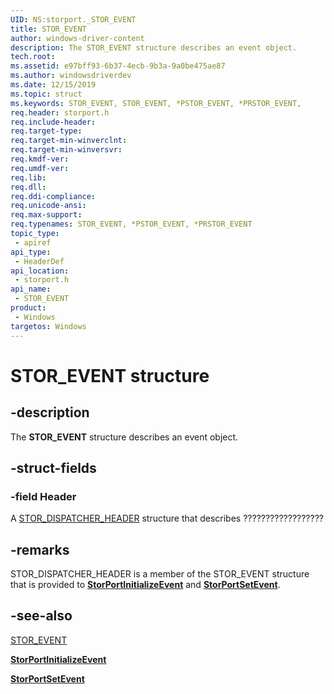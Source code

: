 ```yaml
---
UID: NS:storport._STOR_EVENT
title: STOR_EVENT
author: windows-driver-content
description: The STOR_EVENT structure describes an event object.
tech.root:
ms.assetid: e97bff93-6b37-4ecb-9b3a-9a0be475ae87
ms.author: windowsdriverdev
ms.date: 12/15/2019
ms.topic: struct
ms.keywords: STOR_EVENT, STOR_EVENT, *PSTOR_EVENT, *PRSTOR_EVENT, 
req.header: storport.h
req.include-header:
req.target-type:
req.target-min-winverclnt:
req.target-min-winversvr:
req.kmdf-ver:
req.umdf-ver:
req.lib:
req.dll:
req.ddi-compliance:
req.unicode-ansi:
req.max-support:
req.typenames: STOR_EVENT, *PSTOR_EVENT, *PRSTOR_EVENT
topic_type: 
 - apiref
api_type: 
 - HeaderDef
api_location: 
 - storport.h
api_name: 
 - STOR_EVENT
product: 
 - Windows
targetos: Windows
---
```


# STOR_EVENT structure

## -description

The **STOR_EVENT** structure describes an event object.

## -struct-fields

### -field Header

A [STOR_DISPATCHER_HEADER](ns-storport-stor_dispatcher_event.md) structure that describes ??????????????????

## -remarks

STOR_DISPATCHER_HEADER is a member of the STOR_EVENT structure that is provided to [**StorPortInitializeEvent**](nf-storport-storportinitializeevent.md) and [**StorPortSetEvent**](nf-storport-storportsetevent.md).

## -see-also

[STOR_EVENT](ns-storport-stor_event.md)

[**StorPortInitializeEvent**](nf-storport-storportinitializeevent.md)

[**StorPortSetEvent**](nf-storport-storportsetevent.md)
